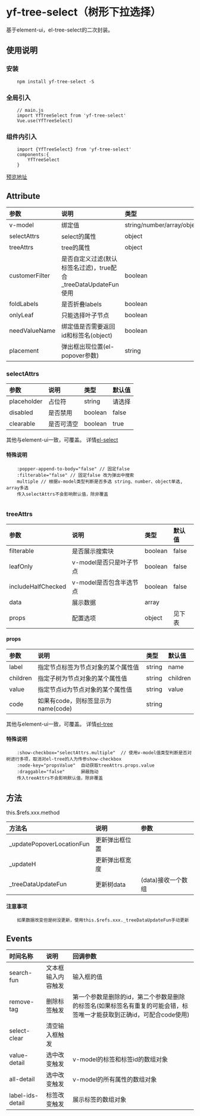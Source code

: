 # yf-tree-select（树形下拉选择）

基于element-ui，el-tree-select的二次封装。

## 使用说明
### 安装
```
    npm install yf-tree-select -S
```
### 全局引入
```
    // main.js
    import YfTreeSelect from 'yf-tree-select'
    Vue.use(YfTreeSelect)
```
### 组件内引入
```
    import {YfTreeSelect} from 'yf-tree-select'
    components:{
        YfTreeSelect
    }
```
[预览地址](https://coollawliet.github.io/yf-tree-select/dist/)
## Attribute

| 参数             | 说明                                          | 类型                         | 默认值    |
|:---------------|:--------------------------------------------|:---------------------------|:-------|
| v-model        | 绑定值                                         | string/number/array/object |        |
| selectAttrs    | select的属性                                   | object                     | 见下表    |
| treeAttrs      | tree的属性                                     | object                     | 见下表    |
| customerFilter | 是否自定义过滤(默认标签名过滤)，true配合_treeDataUpdateFun使用 | boolean                    | false  |
| foldLabels     | 是否折叠labels                                  | boolean                    | false  |
| onlyLeaf       | 只能选择叶子节点                                    | boolean                    | false  |
| needValueName  | 绑定值是否需要返回id和标签名(object)                     | boolean                    | false  |
| placement      | 弹出框出现位置(el-popover参数)                       | string                     | bottom |

### selectAttrs
| 参数          | 说明    | 类型      | 默认值   |
|:------------|:------|:--------|:------|
| placeholder | 占位符   | string  | 请选择   |
| disabled    | 是否禁用  | boolean | false |
| clearable   | 是否可清空 | boolean | true  |

其他与element-ui一致，可覆盖。 详情[el-select](https://element.eleme.io/#/zh-CN/component/select)


#### 特殊说明
```
    :popper-append-to-body="false" // 固定false
    :filterable="false" // 固定false 改为弹出中搜索
    multiple // 根据v-model类型判断是否多选 string、number、object单选, array多选
    传入selectAttrs不会影响默认值，除非覆盖
    
```
### treeAttrs
| 参数                   | 说明                                                 | 类型      | 默认值   |
|:---------------------|:---------------------------------------------------|:--------|:------|
| filterable           | 是否展示搜索块                                            | boolean | false |
| leafOnly             | v-model是否只是叶子节点                                    | boolean | false |
| includeHalfChecked   | v-model是否包含半选节点                                    | boolean | false |
| data                 | 展示数据	                                              | array   |       |
| props                | 配置选项	                                              | object  | 见下表   |

#### props
    
| 参数       | 说明                       | 类型     | 默认值      |
|:---------|:-------------------------|:-------|:---------|
| label    | 指定节点标签为节点对象的某个属性值        | string | name     |
| children | 指定子树为节点对象的某个属性值          | string | children |
| value    | 指定节点id为节点对象的某个属性值        | string | value    |
| code     | 如果有code，则标签显示为name(code) | string |          |

其他与element-ui一致，可覆盖。 详情[el-tree](https://element.eleme.io/#/zh-CN/component/tree)

#### 特殊说明
```
    :show-checkbox="selectAttrs.multiple"  // 使用v-model值类型判断是否对树进行多项，取消对el-tree的人为传参show-checkbox
    :node-key="propsValue"  自动获取treeAttrs.props.value
    :draggable="false"      屏蔽拖动
    传入treeAttrs不会影响默认值，除非覆盖
```
## 方法
this.$refs.xxx.method

| 方法名                       | 说明      | 参数           |
|:--------------------------|:--------|:-------------|
| _updatePopoverLocationFun | 更新弹出框位置 |              |
| _updateH                  | 更新弹出框宽度 |              |
| _treeDataUpdateFun        | 更新树data | (data)接收一个数组 |

#### 注意事项
```
    如果数据改变但是树没更新，使用this.$refs.xxx._treeDataUpdateFun手动更新
```

## Events
| 时间名称             | 说明        | 回调参数                                                            |
|:-----------------|:----------|:----------------------------------------------------------------|
| search-fun       | 文本框输入内容触发 | 输入框的值                                                           |
| remove-tag       | 删除标签触发    | 第一个参数是删除的id，第二个参数是删除的标签名(如果标签名有重复的可能会错，标签唯一才能获取到正确id，可配合code使用) |
| select-clear     | 清空输入框触发   |                                                                 |
| value-detail     | 选中改变触发    | v-model的标签和标签id的数组对象                                            |
| all-detail       | 选中改变触发    | v-model的所有属性的数组对象                                               |
| label-ids-detail | 标签改变触发    | 展示标签的数组对象                                                       |
